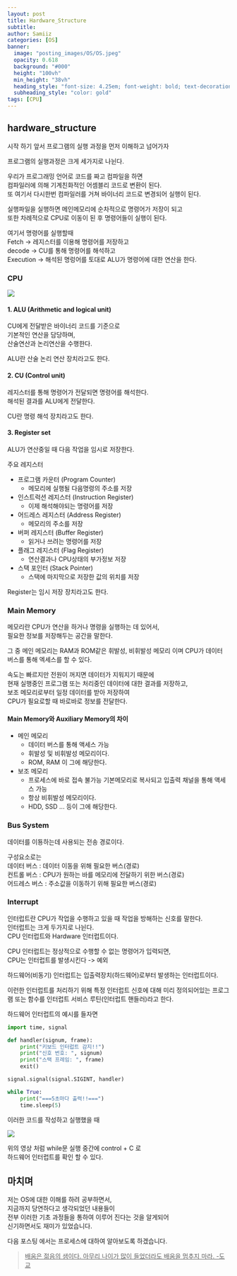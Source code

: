```yaml
---
layout: post
title: Hardware_Structure
subtitle:
author: Samiiz
categories: [OS]
banner:
  image: "posting_images/OS/OS.jpeg"
  opacity: 0.618
  background: "#000"
  height: "100vh"
  min_height: "38vh"
  heading_style: "font-size: 4.25em; font-weight: bold; text-decoration: underline"
  subheading_style: "color: gold"
tags: [CPU]
---
```


## hardware_structure

시작 하기 앞서 프로그램의 실행 과정을 먼저 이해하고 넘어가자

프로그램의 실행과정은 크게 세가지로 나뉜다.

우리가 프로그래밍 언어로 코드를 짜고 컴파일을 하면  
컴파일러에 의해 기계친화적인 어셈블리 코드로 변환이 된다.  
또 여기서 다시한번 컴파일러를 거쳐 바이너리 코드로 변경되어 실행이 된다.

실행파일을 실행하면 메인메모리에 순차적으로 명령어가 저장이 되고  
또한 차례적으로 CPU로 이동이 된 후 명령어들이 실행이 된다.

여기서 명령어를 실행할때  
Fetch -> 레지스터를 이용해 명령어를 저장하고  
decode -> CU를 통해 명령어를 해석하고  
Execution -> 해석된 명렁어를 토대로 ALU가 명령어에 대한 연산을 한다.

### CPU

<img src="https://github.com/Samiiz/Samiiz.github.io/blob/master/posting_images/OS/hardware_structure.gif?raw=true">

#### 1. ALU (Arithmetic and logical unit)

CU에게 전달받은 바이너리 코드를 기준으로  
기본적인 연산을 담당하며,  
산술연산과 논리연산을 수행한다.

ALU란 산술 논리 연산 장치라고도 한다.

#### 2. CU (Control unit)

레지스터를 통해 명령어가 전달되면 명령어를 해석한다.  
해석된 결과를 ALU에게 전달한다.

CU란 명령 해석 장치라고도 한다.

#### 3. Register set

ALU가 연산중일 때 다음 작업을 임시로 저장한다.

주요 레지스터

- 프로그램 카운터 (Program Counter)
  - 메모리에 실행될 다음명령의 주소를 저장
- 인스트럭션 레지스터 (Instruction Register)
  - 이제 해석해야되는 명령어를 저장
- 어드레스 레지스터 (Address Register)
  - 메모리의 주소를 저장
- 버퍼 레지스터 (Buffer Register)
  - 읽거나 쓰려는 명령어를 저장
- 플래그 레지스터 (Flag Register)
  - 연산결과나 CPU상태의 부가정보 저장
- 스택 포인터 (Stack Pointer)
  - 스택에 마지막으로 저장한 값의 위치를 저장

Register는 임시 저장 장치라고도 한다.

### Main Memory

메모리란 CPU가 연산을 하거나 명령을 실행하는 데 있어서,  
필요한 정보를 저장해두는 공간을 말한다.

그 중 메인 메모리는 RAM과 ROM같은 휘발성, 비휘발성 메모리 이며
CPU가 데이터 버스를 통해 엑세스를 할 수 있다.

속도는 빠르지만 전원이 꺼지면 데이터가 지워지기 때문에  
현재 실행중인 프로그램 또는 처리중인 데이터에 대한 결과를 저장하고,  
보조 메모리로부터 일정 데이터를 받아 저장하여  
CPU가 필요로할 때 바로바로 정보를 전달한다.

#### Main Memory와 Auxiliary Memory의 차이

- 메인 메모리
  - 데이터 버스를 통해 액세스 가능
  - 휘발성 및 비휘발성 메모리이다.
  - ROM, RAM 이 그에 해당한다.
- 보조 메모리
  - 프로세스에 바로 접속 불가능 기본메모리로 복사되고 입출력 채널을 통해 액세스 가능
  - 항상 비휘발성 메모리이다.
  - HDD, SSD ... 등이 그에 해당한다.

### Bus System

데이터를 이둉하는데 사용되는 전송 경로이다.

구성요소로는  
데이터 버스 : 데이터 이동을 위해 필요한 버스(경로)  
컨트롤 버스 : CPU가 원하는 바를 메모리에 전달하기 위한 버스(경로)  
어드레스 버스 : 주소값을 이동하기 위해 필요한 버스(경로)

### Interrupt

인터럽트란 CPU가 작업을 수행하고 있을 때 작업을 방해하는 신호를 말한다.  
인터럽트는 크게 두가지로 나뉜다.  
CPU 인터럽트와 Hardware 인터럽트이다.

CPU 인터럽트는 정상적으로 수행할 수 없는 명령어가 입력되면,  
CPU는 인터럽트를 발생시킨다 -> 예외

하드웨어(비동기) 인터럽트는 입출력장치(하드웨어)로부터 발생하는 인터럽트이다.

이런한 인터럽트를 처리하기 위해 특정 인터럽트 신호에 대해 미리 정의되어있는 프로그램 또는 함수를 인터럽트 서비스 루틴(인터럽트 핸들러)라고 한다.

하드웨어 인터럽트의 예시를 들자면

```python
import time, signal

def handler(signum, frame):
    print("키보드 인터럽트 감지!!")
    print("신호 번호: ", signum)
    print("스택 프레임: ", frame)
    exit()

signal.signal(signal.SIGINT, handler)

while True:
    print("===5초마다 출력!!===")
    time.sleep(5)
```

이러한 코드를 작성하고 실행했을 때

<img src="https://github.com/Samiiz/Samiiz.github.io/blob/master/posting_images/OS/hardware_interrupt_test.gif?raw=true">

위의 영상 처럼 while문 실행 중간에 control + C 로  
하드웨어 인터럽트를 확인 할 수 있다.

## 마치며

저는 OS에 대한 이해를 하려 공부하면서,  
지금까지 당연하다고 생각되었던 내용들이  
전부 이러한 기초 과정들을 통하여 이루어 진다는 것을 알게되어  
신기하면서도 재미가 있었습니다.

다음 포스팅 에서는 프로세스에 대하여 알아보도록 하겠습니다.

> <u>배움은 젊음의 샘이다.
> 아무리 나이가 많이 들었더라도 배움을 멈추지 마라. -도교</u>
